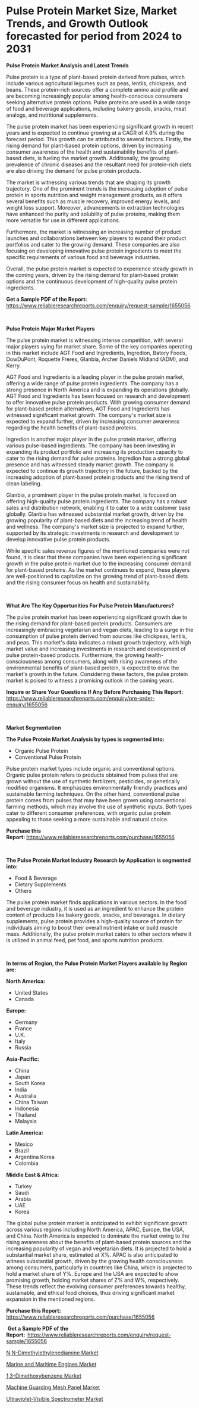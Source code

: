 <p><h1>Pulse Protein Market Size, Market Trends, and Growth Outlook forecasted for period from 2024 to 2031</h1></p><p><strong>Pulse Protein Market Analysis and Latest Trends</strong></p>
<p><p>Pulse protein is a type of plant-based protein derived from pulses, which include various agricultural legumes such as peas, lentils, chickpeas, and beans. These protein-rich sources offer a complete amino acid profile and are becoming increasingly popular among health-conscious consumers seeking alternative protein options. Pulse proteins are used in a wide range of food and beverage applications, including bakery goods, snacks, meat analogs, and nutritional supplements.</p><p>The pulse protein market has been experiencing significant growth in recent years and is expected to continue growing at a CAGR of 4.9% during the forecast period. This growth can be attributed to several factors. Firstly, the rising demand for plant-based protein options, driven by increasing consumer awareness of the health and sustainability benefits of plant-based diets, is fueling the market growth. Additionally, the growing prevalence of chronic diseases and the resultant need for protein-rich diets are also driving the demand for pulse protein products.</p><p>The market is witnessing various trends that are shaping its growth trajectory. One of the prominent trends is the increasing adoption of pulse protein in sports nutrition and weight management products, as it offers several benefits such as muscle recovery, improved energy levels, and weight loss support. Moreover, advancements in extraction technologies have enhanced the purity and solubility of pulse proteins, making them more versatile for use in different applications.</p><p>Furthermore, the market is witnessing an increasing number of product launches and collaborations between key players to expand their product portfolios and cater to the growing demand. These companies are also focusing on developing innovative pulse protein ingredients to meet the specific requirements of various food and beverage industries.</p><p>Overall, the pulse protein market is expected to experience steady growth in the coming years, driven by the rising demand for plant-based protein options and the continuous development of high-quality pulse protein ingredients.</p></p>
<p><strong>Get a Sample PDF of the Report:&nbsp;</strong> <a href="https://www.reliableresearchreports.com/enquiry/request-sample/1655056">https://www.reliableresearchreports.com/enquiry/request-sample/1655056</a></p>
<p>&nbsp;</p>
<p><strong>Pulse Protein Major Market Players</strong></p>
<p><p>The pulse protein market is witnessing intense competition, with several major players vying for market share. Some of the key companies operating in this market include AGT Food and Ingredients, Ingredion, Batory Foods, DowDuPont, Roquette Freres, Glanbia, Archer Daniels Midland (ADM), and Kerry.</p><p>AGT Food and Ingredients is a leading player in the pulse protein market, offering a wide range of pulse protein ingredients. The company has a strong presence in North America and is expanding its operations globally. AGT Food and Ingredients has been focused on research and development to offer innovative pulse protein products. With growing consumer demand for plant-based protein alternatives, AGT Food and Ingredients has witnessed significant market growth. The company's market size is expected to expand further, driven by increasing consumer awareness regarding the health benefits of plant-based proteins.</p><p>Ingredion is another major player in the pulse protein market, offering various pulse-based ingredients. The company has been investing in expanding its product portfolio and increasing its production capacity to cater to the rising demand for pulse proteins. Ingredion has a strong global presence and has witnessed steady market growth. The company is expected to continue its growth trajectory in the future, backed by the increasing adoption of plant-based protein products and the rising trend of clean labeling.</p><p>Glanbia, a prominent player in the pulse protein market, is focused on offering high-quality pulse protein ingredients. The company has a robust sales and distribution network, enabling it to cater to a wide customer base globally. Glanbia has witnessed substantial market growth, driven by the growing popularity of plant-based diets and the increasing trend of health and wellness. The company's market size is projected to expand further, supported by its strategic investments in research and development to develop innovative pulse protein products.</p><p>While specific sales revenue figures of the mentioned companies were not found, it is clear that these companies have been experiencing significant growth in the pulse protein market due to the increasing consumer demand for plant-based proteins. As the market continues to expand, these players are well-positioned to capitalize on the growing trend of plant-based diets and the rising consumer focus on health and sustainability.</p></p>
<p>&nbsp;</p>
<p><strong>What Are The Key Opportunities For Pulse Protein Manufacturers?</strong></p>
<p><p>The pulse protein market has been experiencing significant growth due to the rising demand for plant-based protein products. Consumers are increasingly embracing vegetarian and vegan diets, leading to a surge in the consumption of pulse protein derived from sources like chickpeas, lentils, and peas. This market's data indicates a robust growth trajectory, with high market value and increasing investments in research and development of pulse protein-based products. Furthermore, the growing health-consciousness among consumers, along with rising awareness of the environmental benefits of plant-based protein, is expected to drive the market's growth in the future. Considering these factors, the pulse protein market is poised to witness a promising outlook in the coming years.</p></p>
<p><strong>Inquire or Share Your Questions If Any Before Purchasing This Report:</strong> <a href="https://www.reliableresearchreports.com/enquiry/pre-order-enquiry/1655056">https://www.reliableresearchreports.com/enquiry/pre-order-enquiry/1655056</a></p>
<p>&nbsp;</p>
<p><strong>Market Segmentation</strong></p>
<p><strong>The Pulse Protein Market Analysis by types is segmented into:</strong></p>
<p><ul><li>Organic Pulse Protein</li><li>Conventional Pulse Protein</li></ul></p>
<p><p>Pulse protein market types include organic and conventional options. Organic pulse protein refers to products obtained from pulses that are grown without the use of synthetic fertilizers, pesticides, or genetically modified organisms. It emphasizes environmentally friendly practices and sustainable farming techniques. On the other hand, conventional pulse protein comes from pulses that may have been grown using conventional farming methods, which may involve the use of synthetic inputs. Both types cater to different consumer preferences, with organic pulse protein appealing to those seeking a more sustainable and natural choice.</p></p>
<p><strong>Purchase this Report:&nbsp;</strong><a href="https://www.reliableresearchreports.com/purchase/1655056">https://www.reliableresearchreports.com/purchase/1655056</a></p>
<p>&nbsp;</p>
<p><strong>The Pulse Protein Market Industry Research by Application is segmented into:</strong></p>
<p><ul><li>Food & Beverage</li><li>Dietary Supplements</li><li>Others</li></ul></p>
<p><p>The pulse protein market finds applications in various sectors. In the food and beverage industry, it is used as an ingredient to enhance the protein content of products like bakery goods, snacks, and beverages. In dietary supplements, pulse protein provides a high-quality source of protein for individuals aiming to boost their overall nutrient intake or build muscle mass. Additionally, the pulse protein market caters to other sectors where it is utilized in animal feed, pet food, and sports nutrition products.</p></p>
<p>&nbsp;</p>
<p><strong>In terms of Region, the Pulse Protein Market Players available by Region are:</strong></p>
<p>
    <p> <strong> North America: </strong>
        <ul>
            <li>United States</li>
            <li>Canada</li>
        </ul>
        </p> 
    <p> <strong> Europe: </strong>
        <ul>
            <li>Germany</li>
            <li>France</li>
            <li>U.K.</li>
            <li>Italy</li>
            <li>Russia</li>
        </ul>
        </p> 
    <p> <strong> Asia-Pacific: </strong>
        <ul>
            <li>China</li>
            <li>Japan</li>
            <li>South Korea</li>
            <li>India</li>
            <li>Australia</li>
            <li>China Taiwan</li>
            <li>Indonesia</li>
            <li>Thailand</li>
            <li>Malaysia</li>
        </ul>
        </p> 
    <p> <strong> Latin America: </strong>
        <ul>
            <li>Mexico</li>
            <li>Brazil</li>
            <li>Argentina Korea</li>
            <li>Colombia</li>
        </ul>
        </p> 
    <p> <strong> Middle East & Africa: </strong>
        <ul>
            <li>Turkey</li>
            <li>Saudi</li>
            <li>Arabia</li>
            <li>UAE</li>
            <li>Korea</li>
        </ul>
    </p>
    </p>
<p><p>The global pulse protein market is anticipated to exhibit significant growth across various regions including North America, APAC, Europe, the USA, and China. North America is expected to dominate the market owing to the rising awareness about the benefits of plant-based protein sources and the increasing popularity of vegan and vegetarian diets. It is projected to hold a substantial market share, estimated at X%. APAC is also anticipated to witness substantial growth, driven by the growing health consciousness among consumers, particularly in countries like China, which is projected to hold a market share of Y%. Europe and the USA are expected to show promising growth, holding market shares of Z% and W%, respectively. These trends reflect the evolving consumer preferences towards healthy, sustainable, and ethical food choices, thus driving significant market expansion in the mentioned regions.</p></p>
<p><strong>Purchase this Report: </strong><a href="https://www.reliableresearchreports.com/purchase/1655056">https://www.reliableresearchreports.com/purchase/1655056</a></p>
<p>&nbsp;<strong>Get a Sample PDF of the Report:&nbsp;&nbsp;</strong><a href="https://www.reliableresearchreports.com/enquiry/request-sample/1655056">https://www.reliableresearchreports.com/enquiry/request-sample/1655056</a></p>
<p><strong></strong></p>
<p><p><a href="https://medium.com/@janrussell6445/n-n-dimethylethylenediamine-market-size-cagr-trends-2024-2030-98190122e6f1">N,N-Dimethylethylenediamine Market</a></p><p><a href="https://medium.com/@janrussell6445/marine-and-maritime-engines-market-insights-into-market-cagr-market-trends-and-growth-strategies-8f04dc090a96">Marine and Maritime Engines Market</a></p><p><a href="https://medium.com/@janrussell6445/1-3-dimethoxybenzene-market-outlook-industry-overview-and-forecast-2024-to-2031-eb90fba56968">1,3-Dimethoxybenzene Market</a></p><p><a href="https://medium.com/@janrussell6445/analyzing-machine-guarding-mesh-panel-market-global-industry-perspective-and-forecast-2024-to-f7598ddf9dcd">Machine Guarding Mesh Panel Market</a></p><p><a href="https://medium.com/@janrussell6445/ultraviolet-visible-spectrometer-market-the-key-to-successful-business-strategy-forecast-till-2031-66eafb202dc2">Ultraviolet-Visible Spectrometer Market</a></p></p>